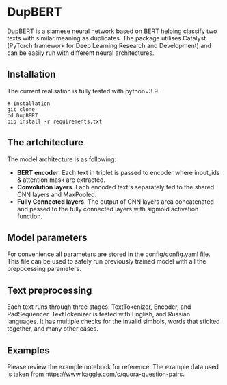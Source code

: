 # DupBERT

DupBERT is a siamese neural network based on BERT helping classify two texts with similar meaning as duplicates.
The package utilises Catalyst (PyTorch framework for Deep Learning Research and Development) and can be easily run with different neural architectures.


## Installation
The current realisation is fully tested with python=3.9.

```
# Installation
git clone 
cd DupBERT 
pip install -r requirements.txt
```

## The artchitecture
The model architecture is as following:
* **BERT encoder.** Each text in triplet is passed to encoder where input_ids & attention mask are extracted.
* **Convolution layers**. Each encoded text's separately fed to the shared CNN layers and MaxPooled.
* **Fully Connected layers**. The output of CNN layers area concatenated and passed to the fully connected layers with sigmoid activation function.

## Model parameters
For convenience all parameters are stored in the config/config.yaml file. This file can be used to safely run previously trained model with all the prepocessing parameters.

## Text preprocessing
Each text runs through three stages: TextTokenizer, Encoder, and PadSequencer. 
TextTokenizer is tested with English, and Russian languages. It has multiple checks for the invalid simbols, words that sticked together, and many other cases.

## Examples
Please review the example notebook for reference. The example data used is taken from https://www.kaggle.com/c/quora-question-pairs.

